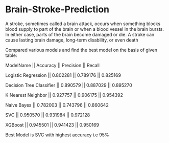 # Brain-Stroke-Prediction

A stroke, sometimes called a brain attack, occurs when something blocks blood supply to part of the brain or when a blood vessel in the brain bursts. In either case, parts of the brain become damaged or die. A stroke can cause lasting brain damage, long-term disability, or even death

Compared various models and find the best model on the basis of given table:

ModelName ||	Accuracy ||	Precision ||	Recall

Logistic Regression ||	0.802281 ||	0.789176 ||	0.825169

Decision Tree Classifier ||	0.890579 ||	0.887029 ||	0.895270

K Nearest Neighbor ||	0.927757 ||	0.906175 ||	0.954392

Naive Bayes	|| 0.782003 ||	0.743796 ||	0.860642

SVC ||	0.950570 ||	0.931984 ||	0.972128

XGBoost ||	0.945501 ||	0.941423 ||	0.950169

Best Model is SVC with highest accuracy i.e 95%
